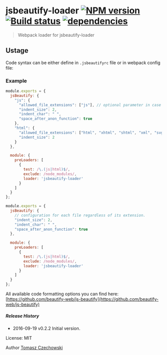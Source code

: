 # jsbeautify-loader [![NPM version][npm-image]][npm-url] [![Build status][travis-image]][travis-url] [![dependencies][jsbeautify-loader-dependencies-image]][jsbeautify-loader-dependencies-url]
> Webpack loader for jsbeautify-loader

## Ustage

Code syntax can be either define in `.jsbeautifyrc` file or in webpack config file:

### Example

```javascript
module.exports = {
  jsBeautify: {
    "js": {
      "allowed_file_extensions": ["js"], // optional parameter in case allowed file extension is the same as name of parent property.
      "indent_size": 2,
      "indent_char": " ",
      "space_after_anon_function": true
    },
    "html": {
      "allowed_file_extensions": ["html", "xhtml", "shtml", "xml", "svg"],
      "indent_size": 2
    }
  },

  module: {
    preLoaders: [
      {
        test: /\.(js|html)$/,
        exclude: /node_modules/,
        loader: 'jsbeautify-loader'
      }
    ]
  }
};
```


```javascript
module.exports = {
  jsBeautify: {
    // configuration for each file regardless of its extension.
    "indent_size": 2,
    "indent_char": " ",
    "space_after_anon_function": true
  },

  module: {
    preLoaders: [
      {
        test: /\.(js|html)$/,
        exclude: /node_modules/,
        loader: 'jsbeautify-loader'
      }
    ]
  }
};
```


All available code formatting options you can find here: [https://github.com/beautify-web/js-beautify](https://github.com/beautify-web/js-beautify)

##### Release History
 * 2016-09-19   v0.2.2   Initial version.

License: MIT

Author [Tomasz Czechowski](http://czechowski.pl/)

[travis-url]: http://travis-ci.org/tomaszczechowski/jsbeautify-loader
[travis-image]: https://secure.travis-ci.org/tomaszczechowski/jsbeautify-loader.svg?branch=master
[npm-url]: https://npmjs.org/package/jsbeautify-loader
[npm-image]: https://badge.fury.io/js/jsbeautify-loader.svg
[jsbeautify-loader-dependencies-image]: https://david-dm.org/tomaszczechowski/jsbeautify-loader/status.png
[jsbeautify-loader-dependencies-url]: https://david-dm.org/tomaszczechowski/jsbeautify-loader#info=dependencies